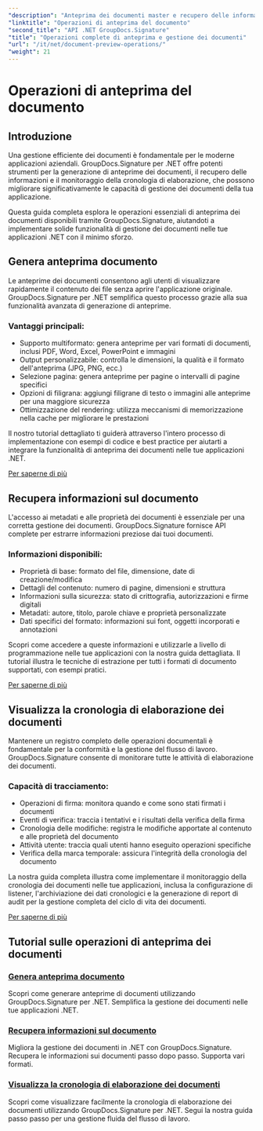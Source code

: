 ```yaml
---
"description": "Anteprima dei documenti master e recupero delle informazioni con GroupDocs.Signature per .NET. Impara a generare anteprime, estrarre metadati e tenere traccia della cronologia dei documenti nelle tue applicazioni."
"linktitle": "Operazioni di anteprima del documento"
"second_title": "API .NET GroupDocs.Signature"
"title": "Operazioni complete di anteprima e gestione dei documenti"
"url": "/it/net/document-preview-operations/"
"weight": 21
---
```


# Operazioni di anteprima del documento

## Introduzione

Una gestione efficiente dei documenti è fondamentale per le moderne applicazioni aziendali. GroupDocs.Signature per .NET offre potenti strumenti per la generazione di anteprime dei documenti, il recupero delle informazioni e il monitoraggio della cronologia di elaborazione, che possono migliorare significativamente le capacità di gestione dei documenti della tua applicazione.

Questa guida completa esplora le operazioni essenziali di anteprima dei documenti disponibili tramite GroupDocs.Signature, aiutandoti a implementare solide funzionalità di gestione dei documenti nelle tue applicazioni .NET con il minimo sforzo.

## Genera anteprima documento

Le anteprime dei documenti consentono agli utenti di visualizzare rapidamente il contenuto dei file senza aprire l'applicazione originale. GroupDocs.Signature per .NET semplifica questo processo grazie alla sua funzionalità avanzata di generazione di anteprime.

### Vantaggi principali:
- Supporto multiformato: genera anteprime per vari formati di documenti, inclusi PDF, Word, Excel, PowerPoint e immagini
- Output personalizzabile: controlla le dimensioni, la qualità e il formato dell'anteprima (JPG, PNG, ecc.)
- Selezione pagina: genera anteprime per pagine o intervalli di pagine specifici
- Opzioni di filigrana: aggiungi filigrane di testo o immagini alle anteprime per una maggiore sicurezza
- Ottimizzazione del rendering: utilizza meccanismi di memorizzazione nella cache per migliorare le prestazioni

Il nostro tutorial dettagliato ti guiderà attraverso l'intero processo di implementazione con esempi di codice e best practice per aiutarti a integrare la funzionalità di anteprima dei documenti nelle tue applicazioni .NET.

[Per saperne di più](./generate-document-preview/)

## Recupera informazioni sul documento

L'accesso ai metadati e alle proprietà dei documenti è essenziale per una corretta gestione dei documenti. GroupDocs.Signature fornisce API complete per estrarre informazioni preziose dai tuoi documenti.

### Informazioni disponibili:
- Proprietà di base: formato del file, dimensione, date di creazione/modifica
- Dettagli del contenuto: numero di pagine, dimensioni e struttura
- Informazioni sulla sicurezza: stato di crittografia, autorizzazioni e firme digitali
- Metadati: autore, titolo, parole chiave e proprietà personalizzate
- Dati specifici del formato: informazioni sui font, oggetti incorporati e annotazioni

Scopri come accedere a queste informazioni e utilizzarle a livello di programmazione nelle tue applicazioni con la nostra guida dettagliata. Il tutorial illustra le tecniche di estrazione per tutti i formati di documento supportati, con esempi pratici.

[Per saperne di più](./retrieve-document-information/)

## Visualizza la cronologia di elaborazione dei documenti

Mantenere un registro completo delle operazioni documentali è fondamentale per la conformità e la gestione del flusso di lavoro. GroupDocs.Signature consente di monitorare tutte le attività di elaborazione dei documenti.

### Capacità di tracciamento:
- Operazioni di firma: monitora quando e come sono stati firmati i documenti
- Eventi di verifica: traccia i tentativi e i risultati della verifica della firma
- Cronologia delle modifiche: registra le modifiche apportate al contenuto e alle proprietà del documento
- Attività utente: traccia quali utenti hanno eseguito operazioni specifiche
- Verifica della marca temporale: assicura l'integrità della cronologia del documento

La nostra guida completa illustra come implementare il monitoraggio della cronologia dei documenti nelle tue applicazioni, inclusa la configurazione di listener, l'archiviazione dei dati cronologici e la generazione di report di audit per la gestione completa del ciclo di vita dei documenti.

[Per saperne di più](./view-document-processing-history/)

## Tutorial sulle operazioni di anteprima dei documenti

### [Genera anteprima documento](./generate-document-preview/)
Scopri come generare anteprime di documenti utilizzando GroupDocs.Signature per .NET. Semplifica la gestione dei documenti nelle tue applicazioni .NET.

### [Recupera informazioni sul documento](./retrieve-document-information/)
Migliora la gestione dei documenti in .NET con GroupDocs.Signature. Recupera le informazioni sui documenti passo dopo passo. Supporta vari formati.

### [Visualizza la cronologia di elaborazione dei documenti](./view-document-processing-history/)
Scopri come visualizzare facilmente la cronologia di elaborazione dei documenti utilizzando GroupDocs.Signature per .NET. Segui la nostra guida passo passo per una gestione fluida del flusso di lavoro.